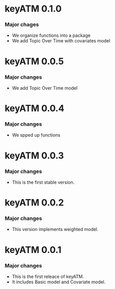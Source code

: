 # keyATM 0.1.0
### Major chages
* We organize functions into a package
* We add Topic Over Time with covariates model

# keyATM 0.0.5
### Major changes
* We add Topic Over Time model

# keyATM 0.0.4
### Major changes
* We spped up functions

# keyATM 0.0.3
### Major changes
* This is the first stable version.

# keyATM 0.0.2
### Major changes
* This version implements weighted model.

# keyATM 0.0.1
### Major changes
* This is the first releace of keyATM.
* It includes Basic model and Covariate model.
